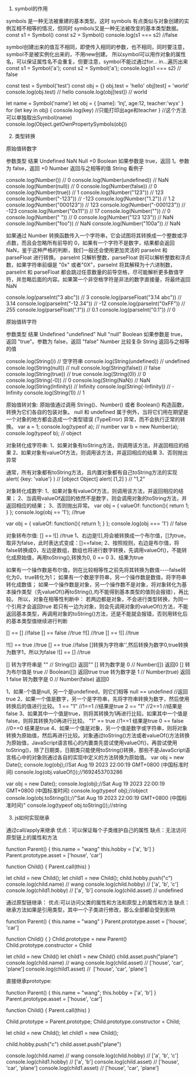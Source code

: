 1. symbol的作用

symbols 是一种无法被重建的基本类型。这时 symbols 有点类似与对象创建的实例互相不相等的情况，但同时 symbols又是一种无法被改变的基本类型数据。
  const s1 = Symbol()
  const s2 = Symbol()
  console.log(s1 === s2) //false

symbol创建出来的值互不相同，即使传入相同的参数，也不相同，同时要注意，symbol不是被实例化出来的，不用new创建。
所以symbol可以用作对象的属性名，可以保证属性名不会重复。但要注意，symbol不能过通过for... in...遍历出来
  const s1 = Symbol('a');
  const s2 = Symbol('a');
  console.log(s1 === s2) // false

  const test = Symbol('test')
  const obj = {}
  obj.test = 'hello'
  obj[test] = 'world'
  console.log(obj.test) // hello
  console.log(obj[test]) // world

  let name = Symbol('name')
  let obj = {
    [name]: 'lnj',
    age:12, 
    teacher:'wyx'
  }
  for (let key in obj) {
    console.log(key)   //只能打印出age和teacher
  } //这个方法可以单独取出Symbol(name)    console.log(Object.getOwnPropertySymbols(obj))

2. 类型转换

原始值转数字

  参数类型	    结果
  Undefined	    NaN
  Null	        +0
  Boolean	      如果参数是 true，返回 1。参数为 false，返回 +0
  Number	      返回与之相等的值
  String	      看例子

  console.log(Number()) // 0
  console.log(Number(undefined)) // NaN
  console.log(Number(null)) // 0
  console.log(Number(false)) // 0
  console.log(Number(true)) // 1
  console.log(Number("123")) // 123
  console.log(Number("-123")) // -123
  console.log(Number("1.2")) // 1.2
  console.log(Number("000123")) // 123
  console.log(Number("-000123")) // -123
  console.log(Number("0x11")) // 17
  console.log(Number("")) // 0
  console.log(Number(" ")) // 0
  console.log(Number("123 123")) // NaN
  console.log(Number("foo")) // NaN
  console.log(Number("100a")) // NaN

  如果通过 Number 转换函数传入一个字符串，它会试图将其转换成一个整数或浮点数，而且会忽略所有前导的 0，如果有一个字符不是数字，结果都会返回 NaN，鉴于这种严格的判断，我们一般还会使用更加灵活的 parseInt 和 parseFloat 进行转换。
  parseInt 只解析整数，parseFloat 则可以解析整数和浮点数，如果字符串前缀是 "0x" 或者"0X"，parseInt 将其解释为十六进制数，parseInt 和 parseFloat 都会跳过任意数量的前导空格，尽可能解析更多数值字符，并忽略后面的内容。如果第一个非空格字符是非法的数字直接量，将最终返回 NaN

  console.log(parseInt("3 abc")) // 3
  console.log(parseFloat("3.14 abc")) // 3.14
  console.log(parseInt("-12.34")) // -12
  console.log(parseInt("0xFF")) // 255
  console.log(parseFloat(".1")) // 0.1
  console.log(parseInt("0.1")) // 0

原始值转字符

  参数类型	     结果
  Undefined	    "undefined"
  Null	        "null"
  Boolean      	如果参数是 true，返回 "true"。参数为 false，返回 "false"
  Number	      比较复杂
  String	      返回与之相等的值

  console.log(String()) // 空字符串
  console.log(String(undefined)) // undefined
  console.log(String(null)) // null
  console.log(String(false)) // false
  console.log(String(true)) // true
  console.log(String(0)) // 0
  console.log(String(-0)) // 0
  console.log(String(NaN)) // NaN
  console.log(String(Infinity)) // Infinity
  console.log(String(-Infinity)) // -Infinity
  console.log(String(1)) // 1

原始值转对象: 原始值通过调用 String()、Number() 或者 Boolean() 构造函数，转换为它们各自的包装对象。
null 和 undefined 属于例外，当将它们用在期望是一个对象的地方都会造成一个类型错误 (TypeError) 异常，而不会执行正常的转换。
  var a = 1;
  console.log(typeof a); // number
  var b = new Number(a);
  console.log(typeof b); // object

对象转化成字符串:
1、如果对象有toString方法，则调用该方法，并返回相应的结果
2、如果对象有valueOf方法，则调用该方法，并返回相应的结果
3、否则抛出异常

通常，所有对象都有toString方法，且内置对象都有自己toString方法的实现
  alert( {key: 'value'} ) // [object Object]
  alert( [1,2] )          // "1,2" 

对象转化成数字:
1、如果对象有valueOf方法，则调用该方法，并返回相应的结果；
2、当调用valueOf返回的依然不是数字，则会调用对象的toString方法，并返回相应的结果；
3、否则抛出异常。
  var obj = {
    valueOf: function(){
        return 1;
    }
  };
  console.log(obj == '1'); //true

  var obj = {
    valueOf: function(){
        return 1;
    }
  };
  console.log(obj === '1') // false

对象转布尔值: 
  [] == ![] //true
  1、右边是![],将会被转换成一个布尔值，[]为true，取非为false，此时表达式变成：[]==false;
  2、按照规则，右边是布尔值，将false转换成0，左边是数组，数组也将进行数字转换，先调用valueOf()，不能转化成原始值，再用toString(),转换为0, 0 == 0
  3、结果为true

如果有一个操作数是布尔值，则在比较相等性之前先将其转换为数值----false转化为0，true转化为1；
如果有一个数是字符串，另一个操作数是数值，将字符串转化成数值；
如果一个操作数是对象，另一个操作数不是对象，将对象转化为基本操作类型（先valueOf()再toString(),均不能得到基本类型的值则会报错），再比较。
所以，对象在相等性判断中：
若两边都是对象，不会进行类型转换，为同一个引用才会返回true
若只有一边为对象，则会先调用对象的valueOf()方法，不能返回基本类型，再调用对象的toString()方法，还是不能就会报错，否则用转化后的基本类型值继续进行判断

  [] == [] //false 
  [] == false //true
  !![] //true
  [] == ![] //true

  !![] == true //true 
  [] == true   //false []转换为字符串'',然后转换为数字0,true转换为数字1，所以为false
  ![] == []    //true

  [] 转为字符串是 ""       // String([]) 返回""
  [] 转为数字是 0          // Number([]) 返回0
  [] 转为布尔值是 true     // Boolean([]) 返回true
  true 转为数字是 1       // Number(true) 返回1
  false 转为数字是 0      // Number(false) 返回0

1、如果-个值是null, 另一个是undefined，则它们相等
  null == undefined //返回true 
2、如果一个值是数字，另一个是字符串，先将字符串转换为数字，然后使用转换后的值进行比较。
  1 == "1" //1==1  //结果是true
  2 == "1" //2==1  //结果是false
3、如果其中一个值是true，则将其转换为1再进行比较。如果其中一个值是false，则将其转换为0再进行比较。
  "1" == true     //1==1 结果是true
  0 == false      //0==0 结果是true
4、如果一个值是对象，另一个值是数字或字符串，则将对象转换为原始值，然后再进行比较。对象通过toString()方法或者valueOf()方法转换为原始值，JavaScript语言核心的内置类先尝试使用valueOf()，再尝试使用toString()，除了日期类，日期类只能使用toString()转换，那些不是JavaScript语言核心中的对象则通过各自的实现中定义的方法转换为原始值。
  var obj = new Date();
  console.log(obj);//Sat Aug 19 2023 22:00:19 GMT+0800 (中国标准时间)
  console.log(obj.valueOf());//1692453703286

  var obj = new Date();
  console.log(obj);//Sat Aug 19 2023 22:00:19 GMT+0800 (中国标准时间)
  console.log(typeof obj);//object
  console.log(obj.toString());//"Sat Aug 19 2023 22:00:19 GMT+0800 (中国标准时间)"
  console.log(typeof obj.toString());//string

3. js如何实现继承

通过call/apply来继承
优点：可以保证每个子类维护自己的属性 
缺点：无法访问原型链上的属性和方法

  function Parent() {
      this.name = "wang"
      this.hobby = ['a', 'b']
  }
  Parent.prototype.asset = ['house', 'car']

  function Child() {
      Parent.call(this)
      <!-- Parent.apply(this) -->
  }

  let child = new Child();
  let child1 = new Child();
  child.hobby.push("c")
  console.log(child.name) // wang
  console.log(child.hobby) // ['a', 'b', 'c']
  console.log(child1.hobby) // ['a', 'b']
  console.log(child.asset) // undefined

通过原型链继承：
优点:可以访问父类的属性和方法和原型上的属性和方法 
缺点：继承方法如果是引用类型，其中一个子类进行修改，那么全部都会受到影响

  function Parent() {
      this.name = "wang"
  }
  Parent.prototype.asset = ['house', 'car']

  function Child() {
  }
  Child.prototype = new Parent()
  Child.prototype.constructor = Child

  let child = new Child()
  let child1 = new Child()
  child.asset.push("plane")
  console.log(child.name) // wang
  console.log(child.asset) // ['house', 'car', 'plane']
  console.log(child1.asset)  //  ['house', 'car', 'plane']

直接继承prototype:

  function Parent() {
    this.name = "wang";
    this.hobby = ['a', 'b']
  }
  Parent.prototype.asset = ['house', 'car']

  function Child() {
      Parent.call(this)
  }

  Child.prototype = Parent.prototype;
  Child.prototype.constructor = Child;

  let child = new Child();
  let child1 = new Child();

  child.hobby.push("c")
  child.asset.push("plane")

  console.log(child.name)  // wang
  console.log(child.hobby) // ['a', 'b', 'c']
  console.log(child1.hobby) // ['a', 'b']
  console.log(child.asset) // ['house', 'car', 'plane']
  console.log(child1.asset) // ['house', 'car', 'plane']


  
